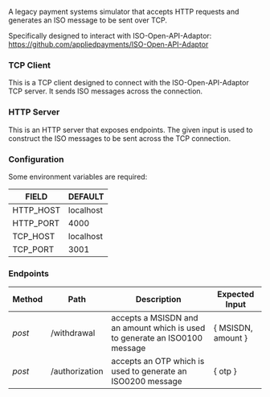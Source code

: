 A legacy payment systems simulator that accepts HTTP requests and generates an ISO message to be sent over TCP. 

Specifically designed to interact with ISO-Open-API-Adaptor: https://github.com/appliedpayments/ISO-Open-API-Adaptor

### TCP Client
This is a TCP client designed to connect with the ISO-Open-API-Adaptor TCP server. It sends ISO messages across the connection.

### HTTP Server
This is an HTTP server that exposes endpoints. The given input is used to construct the ISO messages to be sent across the TCP connection.

### Configuration
Some environment variables are required:

| FIELD                    | DEFAULT                           |
| ------------------------ | --------------------------------- |
| HTTP_HOST                | localhost                         |
| HTTP_PORT                | 4000                              |
| TCP_HOST                 | localhost                         |
| TCP_PORT                 | 3001                              |


### Endpoints

Method | Path | Description | Expected Input
|-|-|-|-
*post* | /withdrawal | accepts a MSISDN and an amount which is used to generate an ISO0100 message | { MSISDN, amount }
*post* | /authorization | accepts an OTP which is used to generate an ISO0200 message | { otp }
